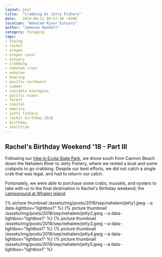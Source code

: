 ```yaml
---
layout: post
title:  "Crabbing At Jetty Fishery"
date:   2018-09-21 09:57:46 -0700
location: "Nehalem River Estuary"
author: "Jameson Nyeholt"
category: foraging
tags:
- hiking
- rachel
- oregon
- oregon coast
- estuary
- crabbing
- nehalem river
- nehalem
- boating
- pacific northwest
- summer
- cascadia bioregion
- pacific ocean
- forest
- coastal
- america
- jetty fishery
- rachel birthday 2018
- birthday
- shellfish
---
```


## Rachel's Birthday Weekend '18 - Part III  

Following our [hike in Ecola State Park](/weblog/hiking/2018/09/21/rachel-birthday-ecola-hiking.html), we drove south from Cannon Beach down the Nehalem River to Jetty Fishery, where we rented a boat and some crabpots to go crabbing.  Despite our best efforts, we did not catch a single crab that was legal, and had to returrn our catch.  

Fortunately, we were able to purchase some crabs, mussels, and oysters to take with us to the final destination in Rachel's Birthday weekend, the [campground at Whalen Island](/weblog/camping/2018/09/23/whalen-island-2018.html).

{% picture thumbnail /assets/img/posts/2018/sep/nehalem/jetty1.jpeg --a data-lightbox="lightbox1" %}
{% picture thumbnail /assets/img/posts/2018/sep/nehalem/jetty2.jpeg --a data-lightbox="lightbox1" %}
{% picture thumbnail /assets/img/posts/2018/sep/nehalem/jetty3.jpeg --a data-lightbox="lightbox1" %}
{% picture thumbnail /assets/img/posts/2018/sep/nehalem/jetty4.jpeg --a data-lightbox="lightbox1" %}
{% picture thumbnail /assets/img/posts/2018/sep/nehalem/jetty5.jpeg --a data-lightbox="lightbox1" %}
